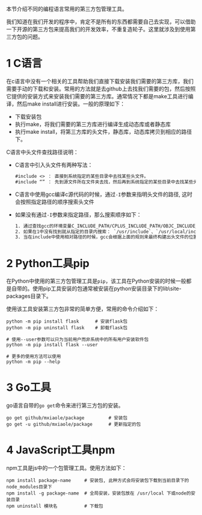 本节介绍不同的编程语言常用的第三方包管理工具。

我们知道在我们开发的程序中，肯定不是所有的东西都需要自己去实现，可以借助一下开源的第三方包来提高我们的开发效率，不重复造轮子。这里就涉及到使用第三方包的问题。

# 1 C语言

在c语言中没有一个相关的工具帮助我们直接下载安装我们需要的第三方库，我们需要手动的下载和安装。常用的方法就是去github上去找我们需要的包，然后按照它提供的安装方式来安装我们需要的第三方库。通常情况下都是make工具进行编译，然后make install进行安装。一般的原理如下：

* 下载安装包
* 执行make，将我们需要的第三方库进行编译生成动态库或者静态库
* 执行make install，将第三方库的头文件，静态库，动态库拷贝到相应的路径下。

C语言中头文件查找路径说明：
* C语言中引入头文件有两种写法：
    ```txt
    #include <> ： 直接到系统指定的某些目录中去找某些头文件。
    #include “” ： 先到源文件所在文件夹去找，然后再到系统指定的某些目录中去找某些头文件。
    ```
* C语言中使用gcc编译c源代码的时候，通过`-I`参数来指明头文件的路径, 这时会按照指定路径的顺序搜索头文件

* 如果没有通过`-I`参数来指定路径，那么搜索顺序如下：
    ```txt
    1. 通过查找gcc的环境变量C_INCLUDE_PATH/CPLUS_INCLUDE_PATH/OBJC_INCLUDE_PATH来搜索头文件位置
    2. 如果在1中没有找到就从指定的目录内搜索： `/usr/include`、`/usr/local/include`、`/usr/lib/gcc-lib`
    3. 当在include中使用相对路径的时候，gcc会根据上面的规则来最终构建出头文件的位置。如#include <sys/types.h>就是包含文件/usr/include/sys/types.h
    ```
# 2 Python工具pip

在Python中使用的第三方包管理工具是`pip`，该工具在Python安装的时候一般都是自带的。使用pip工具安装的包通常被安装在python安装目录下的lib\site-packages目录下。

使用该工具安装第三方包非常的简单方便，常用的命令介绍如下：

```shell
python -m pip install flask      # 安装flask包
python -m pip uninstall flask    # 卸载flask包

# 使用--user参数可以只为当前用户而非系统中的所有用户安装软件包
python -m pip install flask --user

# 更多的使用方法可以使用
python -m pip --help
```

# 3 Go工具

go语言自带的`go get`命令来进行第三方包的安装。

```shell
go get github/mxiaole/package         # 安装包
go get -u github/mxiaole/package      # 更新指定的包
```

# 4 JavaScript工具npm

npm工具是js中的一个包管理工具。使用方法如下：

```shell
npm install package-name     # 安装包, 此种方式会将安装包下载到当前目录下的node_modules目录下
npm install -g package-name  # 全局安装，安装包放在 /usr/local 下或node的安装目录
npm uninstall 模块名          # 下载包
```